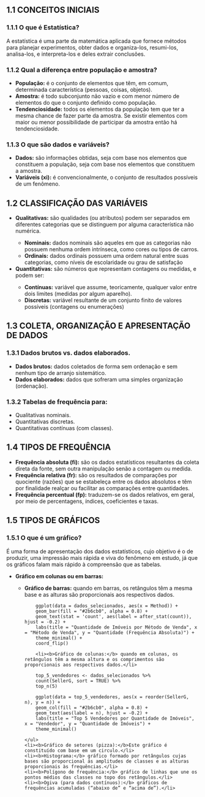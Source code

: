 <h2><b>1.1 CONCEITOS INICIAIS</b></h2>

<h3>1.1.1 O que é Estatística?</h3>
<p>A estatística é uma parte da matemática aplicada que fornece métodos para planejar experimentos, obter dados e organiza-los, resumi-los, analisa-los, e interpreta-los e deles extrair conclusões.</p>

<h3>1.1.2 Qual a diferença entre população e amostra?</h3>
<ul>
    <li><b>População:</b> é o conjunto de elementos que têm, em comum, determinada característica (pessoas, coisas, objetos).</li>
    <li><b>Amostra:</b> é todo subconjunto não vazio e com menor número de elementos do que o conjunto definido como população.</li>
    <li><b>Tendenciosidade:</b> todos os elementos da população tem que ter a mesma chance de fazer parte da amostra. Se existir elementos com maior ou menor possibilidade de participar da amostra então há tendenciosidade.</li>
</ul>

<h3>1.1.3 O que são dados e variáveis?</h3>
<ul>
    <li><b>Dados:</b> são informações obtidas, seja com base nos elementos que constituem a população, seja com base nos elementos que constituem a amostra.</li>
    <li><b>Variáveis (xi):</b> é convencionalmente, o conjunto de resultados possíveis de um fenômeno.</li>
</ul>

<h2><b>1.2 CLASSIFICAÇÃO DAS VARIÁVEIS</b></h2>
<ul>
    <li><b>Qualitativas:</b> são qualidades (ou atributos) podem ser separados em diferentes categorias que se distinguem por alguma característica não numérica.</li>
    <ul>
        <li><b>Nominais:</b> dados nominais são aqueles em que as categorias não possuem nenhuma ordem intrínseca, como cores ou tipos de carros.</li>
        <li><b>Ordinais:</b> dados ordinais possuem uma ordem natural entre suas categorias, como níveis de escolaridade ou grau de satisfação</li>
    </ul>
    <li><b>Quantitativas:</b> são números que representam contagens ou medidas, e podem ser: </li>
    <ul>
        <li><b>Contínuas:</b> variável que assume, teoricamente, qualquer valor entre dois limites (medidas por algum aparelho).</li>
        <li><b>Discretas:</b> variável resultante de um conjunto finito de valores possíveis (contagens ou enumerações)</li>
    </ul>
</ul>

<h2><b>1.3 COLETA, ORGANIZAÇÃO E APRESENTAÇÃO DE DADOS</b></h2>
<h3>1.3.1 Dados brutos vs. dados elaborados.</h3>
<ul>
    <li><b>Dados brutos:</b> dados coletados de forma sem ordenação e sem nenhum tipo de arranjo sistemático.</li>
    <li><b>Dados elaborados:</b> dados que sofreram uma simples organização (ordenação).</li>
</ul>

<h3>1.3.2 Tabelas de frequência para:</h3>
<ul>
    <li>Qualitativas nominais.</li>
    <li>Quantitativas discretas.</li>
    <li>Quantitativas contínuas (com classes).</li>
</ul>

<h2><b>1.4 TIPOS DE FREQUÊNCIA</b></h2>
<ul>
    <li><b>Frequência absoluta (fi):</b> são os dados estatísticos resultantes da coleta direta da fonte, sem outra manipulação senão a contagem ou medida.</li>
    <li><b>Frequência relativa (fr):</b> são os resultados de comparações por quociente (razões) que se estabeleça entre os dados absolutos e têm por finalidade realçar ou facilitar as comparações entre quantidades.</li>
    <li><b>Frequência percentual (fp):</b> traduzem-se os dados relativos, em geral, por meio de percentagens, índices, coeficientes e taxas.</li>
</ul>

<h2><b>1.5 TIPOS DE GRÁFICOS</b></h2>
<h3>1.5.1 O que é um gráfico?</h3>
<p>É uma forma de apresentação dos dados estatísticos, cujo objetivo é o de produzir, uma impressão mais rápida e viva do fenômeno em estudo, já que os gráficos falam mais rápido à compreensão que as tabelas.</p>
<ul>
    <li><b>Gráfico em colunas ou em barras:</b></li>
    <ul>
        <li><b>Gráfico de barras:</b> quando em barras, os retângulos têm a mesma base e as alturas são proporcionais aos respectivos dados.</li>
        
```{r, echo=FALSE}
    ggplot(data = dados_selecionados, aes(x = Method)) + 
    geom_bar(fill = "#2b6cb0", alpha = 0.8) + 
    geom_text(stat = 'count', aes(label = after_stat(count)), hjust = -0.2) + 
    labs(title = "Quantidade de Imóveis por Método de Venda", x = "Método de Venda", y = "Quantidade (Frequência Absoluta)") + 
    theme_minimal() + 
    coord_flip()
```
        
        <li><b>Gráfico de colunas:</b> quando em colunas, os retângulos têm a mesma altura e os comprimentos são proporcionais aos respectivos dados.</li>
        
```{r, echo=FALSE, message=FALSE}
    top_5_vendedores <- dados_selecionados %>%
    count(SellerG, sort = TRUE) %>%
    top_n(5)

    ggplot(data = top_5_vendedores, aes(x = reorder(SellerG, n), y = n)) +
    geom_col(fill = "#2b6cb0", alpha = 0.8) +
    geom_text(aes(label = n), hjust = -0.2) +
    labs(title = "Top 5 Vendedores por Quantidade de Imóveis", x = "Vendedor", y = "Quantidade de Imóveis") +
    theme_minimal()
```

    </ul>
    <li><b>Gráfico de setores (pizza):</b>Este gráfico é constituído com base em um circulo.</li>
    <li><b>Histograma:</b> gráfico formado por retângulos cujas bases são proporcional ás amplitudes de classes e as alturas proporcionais às frequências.</li>
    <li><b>Polígono de frequência:</b> gráfico de linhas que une os pontos médios das classes no topo dos retângulos.</li>
    <li><b>Ogiva (para dados contínuos):</b> gráficos de frequências acumuladas (“abaixo de” e “acima de”).</li>
</ul>
